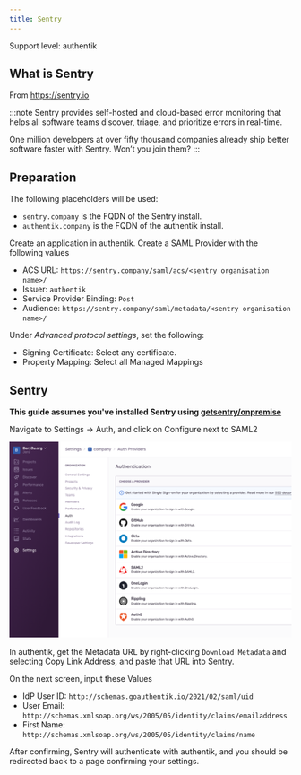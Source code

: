 ```yaml
---
title: Sentry
---
```


<span class="badge badge--primary">Support level: authentik</span>

## What is Sentry

From https://sentry.io

:::note
Sentry provides self-hosted and cloud-based error monitoring that helps all software
teams discover, triage, and prioritize errors in real-time.

One million developers at over fifty thousand companies already ship
better software faster with Sentry. Won’t you join them?
:::

## Preparation

The following placeholders will be used:

-   `sentry.company` is the FQDN of the Sentry install.
-   `authentik.company` is the FQDN of the authentik install.

Create an application in authentik. Create a SAML Provider with the following values

-   ACS URL: `https://sentry.company/saml/acs/<sentry organisation name>/`
-   Issuer: `authentik`
-   Service Provider Binding: `Post`
-   Audience: `https://sentry.company/saml/metadata/<sentry organisation name>/`

Under _Advanced protocol settings_, set the following:

-   Signing Certificate: Select any certificate.
-   Property Mapping: Select all Managed Mappings

## Sentry

**This guide assumes you've installed Sentry using [getsentry/onpremise](https://github.com/getsentry/onpremise)**

Navigate to Settings -> Auth, and click on Configure next to SAML2

![](./auth.png)

In authentik, get the Metadata URL by right-clicking `Download Metadata` and selecting Copy Link Address, and paste that URL into Sentry.

On the next screen, input these Values

-   IdP User ID: `http://schemas.goauthentik.io/2021/02/saml/uid`
-   User Email: `http://schemas.xmlsoap.org/ws/2005/05/identity/claims/emailaddress`
-   First Name: `http://schemas.xmlsoap.org/ws/2005/05/identity/claims/name`

After confirming, Sentry will authenticate with authentik, and you should be redirected back to a page confirming your settings.
